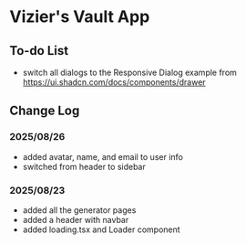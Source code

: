 <!-- @format -->

# Vizier's Vault App

## To-do List

-   switch all dialogs to the Responsive Dialog example from https://ui.shadcn.com/docs/components/drawer

## Change Log

### 2025/08/26

-   added avatar, name, and email to user info
-   switched from header to sidebar

### 2025/08/23

-   added all the generator pages
-   added a header with navbar
-   added loading.tsx and Loader component
